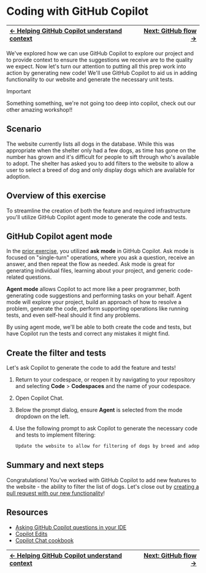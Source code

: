 # Coding with GitHub Copilot

| [← Helping GitHub Copilot understand context][walkthrough-previous] | [Next: GitHub flow →][walkthrough-next] |
|:-----------------------------------|------------------------------------------:|

We've explored how we can use GitHub Copilot to explore our project and to provide context to ensure the suggestions we receive are to the quality we expect. Now let's turn our attention to putting all this prep work into action by generating new code! We'll use GitHub Copilot to aid us in adding functionality to our website and generate the necessary unit tests.

> [!IMPORTANT]
> Something something, we're not going too deep into copilot, check out our other amazing workshop!!

## Scenario

The website currently lists all dogs in the database. While this was appropriate when the shelter only had a few dogs, as time has gone on the number has grown and it's difficult for people to sift through who's available to adopt. The shelter has asked you to add filters to the website to allow a user to select a breed of dog and only display dogs which are available for adoption.

## Overview of this exercise

To streamline the creation of both the feature and required infrastructure you'll utilize GitHub Copilot agent mode to generate the code and tests.

## GitHub Copilot agent mode

In the [prior exercise][walkthrough-previous], you utilized **ask mode** in GitHub Copilot. Ask mode is focused on "single-turn" operations, where you ask a question, receive an answer, and then repeat the flow as needed. Ask mode is great for generating individual files, learning about your project, and generic code-related questions.

**Agent mode** allows Copilot to act more like a peer programmer, both generating code suggestions and performing tasks on your behalf. Agent mode will explore your project, build an approach of how to resolve a problem, generate the code, perform supporting operations like running tests, and even self-heal should it find any problems.

By using agent mode, we'll be able to both create the code and tests, but have Copilot run the tests and correct any mistakes it might find.

## Create the filter and tests

Let's ask Copilot to generate the code to add the feature and tests!

1. Return to your codespace, or reopen it by navigating to your repository and selecting **Code** > **Codespaces** and the name of your codespace.
2. Open Copilot Chat.
3. Below the prompt dialog, ensure **Agent** is selected from the mode dropdown on the left.
4. Use the following prompt to ask Copilot to generate the necessary code and tests to implement filtering:

    ```markdown
    Update the website to allow for filtering of dogs by breed and adoption status. The page should update as filters are modified. Ensure both unit tests and end to end tests are created, and they all pass. If any tests are failing, make the necessary updates so they pass.
    ```

## Summary and next steps

Congratulations! You've worked with GitHub Copilot to add new features to the website - the ability to filter the list of dogs. Let's close out by [creating a pull request with our new functionality][walkthrough-next]!

## Resources

- [Asking GitHub Copilot questions in your IDE][copilot-questions]
- [Copilot Edits][copilot-chat-edits]
- [Copilot Chat cookbook][copilot-chat-cookbook]

| [← Helping GitHub Copilot understand context][walkthrough-previous] | [Next: GitHub flow →][walkthrough-next] |
|:-----------------------------------|------------------------------------------:|

[copilot-chat-cookbook]: https://docs.github.com/en/copilot/copilot-chat-cookbook
[copilot-chat-edits]: https://code.visualstudio.com/docs/copilot/copilot-edits
[copilot-questions]: https://docs.github.com/en/copilot/using-github-copilot/copilot-chat/asking-github-copilot-questions-in-your-ide
[localhost]: http://localhost:4321
[localhost-breeds]: http://localhost:5100/api/breeds
[walkthrough-previous]: 5-context.md
[walkthrough-next]: 7-github-flow.md
